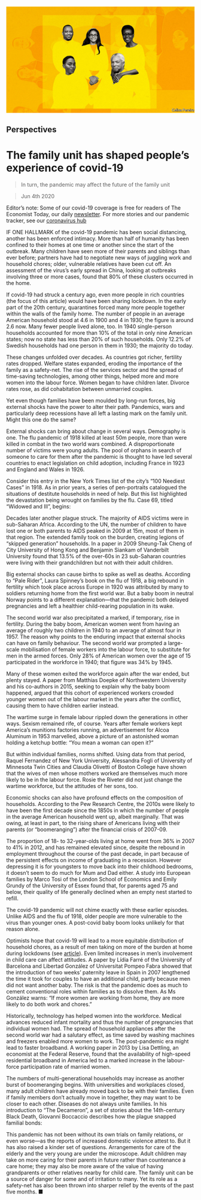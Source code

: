 ![](./images/20200606_BKD003.jpg)

## Perspectives

# The family unit has shaped people’s experience of covid-19

> In turn, the pandemic may affect the future of the family unit

> Jun 4th 2020

Editor’s note: Some of our covid-19 coverage is free for readers of The Economist Today, our daily [newsletter](https://www.economist.com/https://my.economist.com/user#newsletter). For more stories and our pandemic tracker, see our [coronavirus hub](https://www.economist.com//news/2020/03/11/the-economists-coverage-of-the-coronavirus)

IF ONE HALLMARK of the covid-19 pandemic has been social distancing, another has been enforced intimacy. More than half of humanity has been confined to their homes at one time or another since the start of the outbreak. Many children have seen more of their parents and siblings than ever before; partners have had to negotiate new ways of juggling work and household chores; older, vulnerable relatives have been cut off. An assessment of the virus’s early spread in China, looking at outbreaks involving three or more cases, found that 80% of these clusters occurred in the home.

If covid-19 had struck a century ago, even more people in rich countries (the focus of this article) would have been sharing lockdown. In the early part of the 20th century, quarantines forced many more people together within the walls of the family home. The number of people in an average American household stood at 4.6 in 1900 and 4 in 1930; the figure is around 2.6 now. Many fewer people lived alone, too. In 1940 single-person households accounted for more than 10% of the total in only nine American states; now no state has less than 20% of such households. Only 12.2% of Swedish households had one person in them in 1930; the majority do today.

These changes unfolded over decades. As countries got richer, fertility rates dropped. Welfare states expanded, eroding the importance of the family as a safety-net. The rise of the services sector and the spread of time-saving technologies, among other things, helped more and more women into the labour force. Women began to have children later. Divorce rates rose, as did cohabitation between unmarried couples.

Yet even though families have been moulded by long-run forces, big external shocks have the power to alter their path. Pandemics, wars and particularly deep recessions have all left a lasting mark on the family unit. Might this one do the same?

External shocks can bring about change in several ways. Demography is one. The flu pandemic of 1918 killed at least 50m people, more than were killed in combat in the two world wars combined. A disproportionate number of victims were young adults. The pool of orphans in search of someone to care for them after the pandemic is thought to have led several countries to enact legislation on child adoption, including France in 1923 and England and Wales in 1926.

Consider this entry in the New York Times list of the city’s “100 Neediest Cases” in 1918. As in prior years, a series of pen-portraits catalogued the situations of destitute households in need of help. But this list highlighted the devastation being wrought on families by the flu. Case 69, titled “Widowed and Ill”, begins:

Decades later another plague struck. The majority of AIDS victims were in sub-Saharan Africa. According to the UN, the number of children to have lost one or both parents to AIDS peaked in 2009 at 15m, most of them in that region. The extended family took on the burden, creating legions of “skipped generation” households. In a paper in 2009 Sheung-Tak Cheng of City University of Hong Kong and Benjamin Siankam of Vanderbilt University found that 13.5% of the over-60s in 23 sub-Saharan countries were living with their grandchildren but not with their adult children.

Big external shocks can cause births to spike as well as deaths. According to “Pale Rider”, Laura Spinney’s book on the flu of 1918, a big rebound in fertility which took place across Europe in 1920 was attributed by many to soldiers returning home from the first world war. But a baby boom in neutral Norway points to a different explanation—that the pandemic both delayed pregnancies and left a healthier child-rearing population in its wake.

The second world war also precipitated a marked, if temporary, rise in fertility. During the baby boom, American women went from having an average of roughly two children in 1940 to an average of almost four in 1957. The reason why points to the enduring impact that external shocks can have on family behaviour. The second world war prompted a large-scale mobilisation of female workers into the labour force, to substitute for men in the armed forces. Only 28% of American women over the age of 15 participated in the workforce in 1940; that figure was 34% by 1945.

Many of these women exited the workforce again after the war ended, but plenty stayed. A paper from Matthias Doepke of Northwestern University and his co-authors in 2015, seeking to explain why the baby boom happened, argued that this cohort of experienced workers crowded younger women out of the labour market in the years after the conflict, causing them to have children earlier instead.

The wartime surge in female labour rippled down the generations in other ways. Sexism remained rife, of course. Years after female workers kept America’s munitions factories running, an advertisement for Alcoa Aluminum in 1953 marvelled, above a picture of an astonished woman holding a ketchup bottle: “You mean a woman can open it?”

But within individual families, norms shifted. Using data from that period, Raquel Fernandez of New York University, Alessandra Fogli of University of Minnesota Twin Cities and Claudia Olivetti of Boston College have shown that the wives of men whose mothers worked are themselves much more likely to be in the labour force. Rosie the Riveter did not just change the wartime workforce, but the attitudes of her sons, too.

Economic shocks can also have profound effects on the composition of households. According to the Pew Research Centre, the 2010s were likely to have been the first decade since the 1850s in which the number of people in the average American household went up, albeit marginally. That was owing, at least in part, to the rising share of Americans living with their parents (or “boomeranging”) after the financial crisis of 2007-09.

The proportion of 18- to 32-year-olds living at home went from 36% in 2007 to 41% in 2012, and has remained elevated since, despite the rebound in employment throughout the course of the past decade, in part because of the persistent effects on income of graduating in a recession. However depressing it is for youngsters to move back into their childhood bedrooms, it doesn’t seem to do much for Mum and Dad either. A study into European families by Marco Tosi of the London School of Economics and Emily Grundy of the University of Essex found that, for parents aged 75 and below, their quality of life generally declined when an empty nest started to refill.

The covid-19 pandemic will not chime exactly with these earlier episodes. Unlike AIDS and the flu of 1918, older people are more vulnerable to the virus than younger ones. A post-covid baby boom looks unlikely for that reason alone.

Optimists hope that covid-19 will lead to a more equitable distribution of household chores, as a result of men taking on more of the burden at home during lockdowns (see [article](https://www.economist.com//finance-and-economics/2020/06/04/downturns-tend-to-reduce-gender-inequality-not-under-covid-19)). Even limited increases in men’s involvement in child care can affect attitudes. A paper by Lídia Farré of the University of Barcelona and Libertad González of Universitat Pompeo Fabra showed that the introduction of two weeks’ paternity leave in Spain in 2007 lengthened the time it took for couples to have an additional child, partly because men did not want another baby. The risk is that the pandemic does as much to cement conventional roles within families as to dissolve them. As Ms González warns: “If more women are working from home, they are more likely to do both work and chores.”

Historically, technology has helped women into the workforce. Medical advances reduced infant mortality and thus the number of pregnancies that individual women had. The spread of household appliances after the second world war had a salutary effect, as time saved by washing machines and freezers enabled more women to work. The post-pandemic era might lead to faster broadband. A working paper in 2013 by Lisa Dettling, an economist at the Federal Reserve, found that the availability of high-speed residential broadband in America led to a marked increase in the labour-force participation rate of married women.

The numbers of multi-generational households may increase as another burst of boomeranging begins. With universities and workplaces closed, many adult children have already moved back to be with their families. Even if family members don’t actually move in together, they may want to be closer to each other. Diseases do not always unite families. In his introduction to “The Decameron”, a set of stories about the 14th-century Black Death, Giovanni Boccaccio describes how the plague snapped familial bonds:

This pandemic has not been without its own trials on family relations, or even worse—as the reports of increased domestic violence attest to. But it has also raised a kinder set of questions. Arrangements for care of the elderly and the very young are under the microscope. Adult children may take on more caring for their parents in future rather than countenance a care home; they may also be more aware of the value of having grandparents or other relatives nearby for child care. The family unit can be a source of danger for some and of irritation to many. Yet its role as a safety-net has also been thrown into sharper relief by the events of the past five months. ■